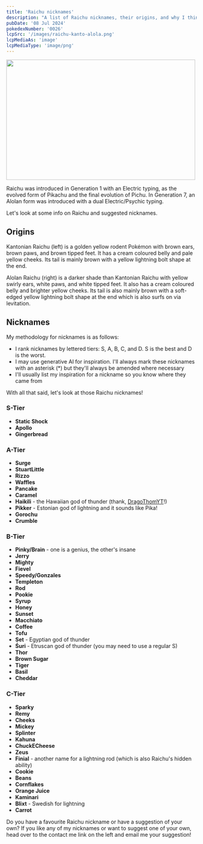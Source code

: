 ```yaml
---
title: 'Raichu nicknames'
description: "A list of Raichu nicknames, their origins, and why I think they're cool."
pubDate: '08 Jul 2024'
pokedexNumber: '0026'
lcpSrc: '/images/raichu-kanto-alola.png'
lcpMediaAs: 'image'
lcpMediaType: 'image/png'
---
```


<div class="img-center no-pixel"><img src="/images/raichu-kanto-alola.png" width="500" height="318" alt=""></div>

Raichu was introduced in Generation 1 with an Electric typing, as the evolved form of Pikachu and the final evolution of Pichu. In Generation 7, an Alolan form was introduced with a dual Electric/Psychic typing.

Let's look at some info on Raichu and suggested nicknames.

## Origins

Kantonian Raichu (left) is a golden yellow rodent Pokémon with brown ears, brown paws, and brown tipped feet. It has a cream coloured belly and pale yellow cheeks. Its tail is mainly brown with a yellow lightning bolt shape at the end.

Alolan Raichu (right) is a darker shade than Kantonian Raichu with yellow swirly ears, white paws, and white tipped feet. It also has a cream coloured belly and brighter yellow cheeks. Its tail is also mainly brown with a soft-edged yellow lightning bolt shape at the end which is also surfs on via levitation.

## Nicknames

My methodology for nicknames is as follows:

* I rank nicknames by lettered tiers: S, A, B, C, and D. S is the best and D is the worst.
* I may use generative AI for inspiration. I'll always mark these nicknames with an asterisk (\*) but they'll always be amended where necessary
* I'll usually list my inspiration for a nickname so you know where they came from

With all that said, let's look at those Raichu nicknames!

### S-Tier

* **Static Shock**
* **Apollo**
* **Gingerbread**

### A-Tier

* **Surge**
* **StuartLittle**
* **Rizzo**
* **Waffles**
* **Pancake**
* **Caramel**
* **Haikili** - the Hawaiian god of thunder (thank, [DragoThomYT](https://www.youtube.com/channel/UCvF0uwaeGrtjcuX7XSkLuLw)!)
* **Pikker** - Estonian god of lightning and it sounds like Pika!
* **Gorochu**
* **Crumble**

### B-Tier

* **Pinky/Brain** - one is a genius, the other's insane
* **Jerry**
* **Mighty**
* **Fievel**
* **Speedy/Gonzales**
* **Templeton**
* **Rod**
* **Pookie**
* **Syrup**
* **Honey**
* **Sunset**
* **Macchiato**
* **Coffee**
* **Tofu**
* **Set** - Egyptian god of thunder
* **Śuri** - Etruscan god of thunder (you may need to use a regular S)
* **Thor**
* **Brown Sugar**
* **Tiger**
* **Basil**
* **Cheddar**

### C-Tier

* **Sparky**
* **Remy**
* **Cheeks**
* **Mickey**
* **Splinter**
* **Kahuna**
* **ChuckECheese**
* **Zeus**
* **Finial** - another name for a lightning rod (which is also Raichu's hidden ability)
* **Cookie**
* **Beans**
* **Cornflakes**
* **Orange Juice**
* **Kaminari**
* **Blixt** - Swedish for lightning
* **Carrot**

Do you have a favourite Raichu nickname or have a suggestion of your own? If you like any of my nicknames or want to suggest one of your own, head over to the contact me link on the left and email me your suggestion!
